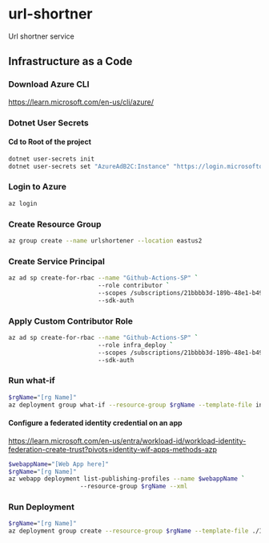 # url-shortner
Url shortner service

## Infrastructure as a Code

### Download Azure CLI
https://learn.microsoft.com/en-us/cli/azure/

### Dotnet User Secrets
#### Cd to Root of the project

```bash
dotnet user-secrets init
dotnet user-secrets set "AzureAdB2C:Instance" "https://login.microsoftonline.com/tfp/{0}/{1}/v2.0"
```

### Login to Azure
```bash
az login
```

### Create Resource Group

```bash
az group create --name urlshortener --location eastus2
```

### Create Service Principal
```bash
az ad sp create-for-rbac --name "Github-Actions-SP" `
                         --role contributor `
                         --scopes /subscriptions/21bbbb3d-189b-48e1-b499-6c74b9f9a598 `
                         --sdk-auth
```
### Apply Custom Contributor Role

```bash
az ad sp create-for-rbac --name "Github-Actions-SP" `
                         --role infra_deploy `
                         --scopes /subscriptions/21bbbb3d-189b-48e1-b499-6c74b9f9a598 `
                         --sdk-auth
```

### Run what-if
```bash
$rgName="[rg Name]"
az deployment group what-if --resource-group $rgName --template-file infrastructure/main.bicep
``` 

#### Configure a federated identity credential on an app

https://learn.microsoft.com/en-us/entra/workload-id/workload-identity-federation-create-trust?pivots=identity-wif-apps-methods-azp

```bash
$webappName="[Web App here]"
$rgName="[rg Name]"
az webapp deployment list-publishing-profiles --name $webappName `
                    --resource-group $rgName --xml
```

### Run Deployment 
```bash
$rgName="[rg Name]"
az deployment group create --resource-group $rgName --template-file ./Infrastructure/main.bicep
``` 